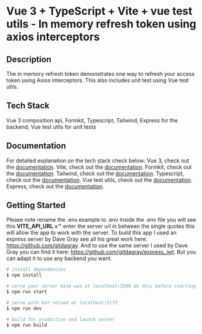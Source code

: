 # Vue 3 + TypeScript + Vite + vue test utils - In memory refresh token using axios interceptors

## Description

The in memory refresh token demonstrates one way to refresh your access token using Axios interceptors. This also includes unit test using Vue test utils.

## Tech Stack

Vue 3 composition api, Formkit, Typescript, Tailwind, Express for the backend, Vue test utils for unit tests

## Documentation

For detailed explanation on the tech stack check below:
Vue 3, check out the [documentation](https://vuejs.org/).
Vite, check out the [documentation](https://vitejs.dev/).
Formkit, check out the [documentation](https://formkit.com/).
Tailwind, check out the [documentation](https://tailwindcss.com/).
Typescript, check out the [documentation](https://www.typescriptlang.org/).
Vue test utils, check out the [documentation](https://test-utils.vuejs.org/).
Express, check out the [documentation](https://expressjs.com/).

## Getting Started

Please note rename the .env.example to .env
Inside the .env file you will see this **VITE_API_URL =''** enter the server url in between the single quotes this will allow the app to work with the server. To build this app I used an express server by Dave Gray see all his great work here: https://github.com/gitdagray. And to use the same server I used by Dave Gray you can find it here: https://github.com/gitdagray/express_jwt. But you can adapt it to use any backend you want.

```bash
# install dependencies
$ npm install

# serve your server mine was at localhost:3500 do this before starting the app or it will not work. Yours may be different
$ npm run start

# serve with hot reload at localhost:5173
$ npm run dev

# build for production and launch server
$ npm run build
```

